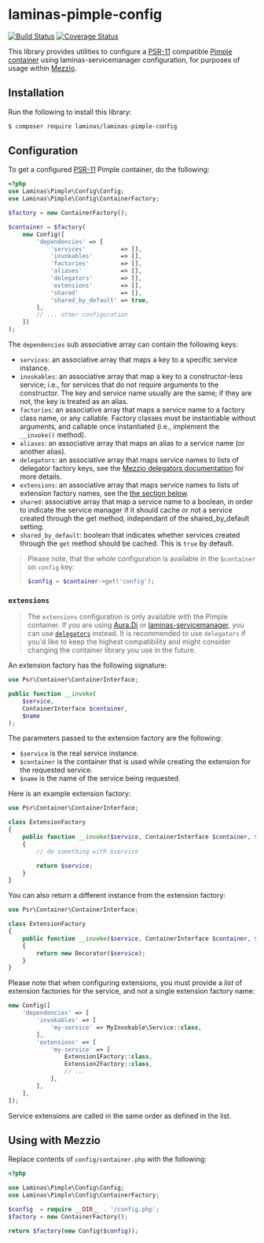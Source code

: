 # laminas-pimple-config

[![Build Status](https://travis-ci.com/laminas/laminas-pimple-config.svg?branch=master)](https://travis-ci.com/laminas/laminas-pimple-config)
[![Coverage Status](https://coveralls.io/repos/github/laminas/laminas-pimple-config/badge.svg?branch=master)](https://coveralls.io/github/laminas/laminas-pimple-config?branch=master)

This library provides utilities to configure
a [PSR-11](http://www.php-fig.org/psr/psr-11/) compatible
[Pimple container](https://github.com/silexphp/Pimple)
using laminas-servicemanager configuration, for purposes of usage within
[Mezzio](https://docs.mezzio.dev/mezzio).

## Installation

Run the following to install this library:

```bash
$ composer require laminas/laminas-pimple-config
```

## Configuration

To get a configured [PSR-11](http://www.php-fig.org/psr/psr-11/)
Pimple container, do the following:

```php
<?php
use Laminas\Pimple\Config\Config;
use Laminas\Pimple\Config\ContainerFactory;

$factory = new ContainerFactory();

$container = $factory(
    new Config([
        'dependencies' => [
            'services'          => [],
            'invokables'        => [],
            'factories'         => [],
            'aliases'           => [],
            'delegators'        => [],
            'extensions'        => [],
            'shared'            => [],
            'shared_by_default' => true,
        ],
        // ... other configuration
    ])
);
```

The `dependencies` sub associative array can contain the following keys:

- `services`: an associative array that maps a key to a specific service instance.
- `invokables`: an associative array that map a key to a constructor-less
  service; i.e., for services that do not require arguments to the constructor.
  The key and service name usually are the same; if they are not, the key is
  treated as an alias.
- `factories`: an associative array that maps a service name to a factory class
  name, or any callable. Factory classes must be instantiable without arguments,
  and callable once instantiated (i.e., implement the `__invoke()` method).
- `aliases`: an associative array that maps an alias to a service name (or
  another alias).
- `delegators`: an associative array that maps service names to lists of
  delegator factory keys, see the
  [Mezzio delegators documentation](https://docs.laminas.dev/laminas-servicemanager/delegators/)
  for more details.
- `extensions`: an associative array that maps service names to lists of
  extension factory names, see the [the section below](#extensions).
- `shared`: associative array that map a service name to a boolean, in order to
  indicate the service manager if it should cache or not a service created
  through the get method, independant of the shared_by_default setting.
- `shared_by_default`: boolean that indicates whether services created through
  the `get` method should be cached. This is `true` by default.

> Please note, that the whole configuration is available in the `$container`
> on `config` key:
>
> ```php
> $config = $container->get('config');
> ```

### `extensions`

> The `extensions` configuration is only available with the Pimple container.
> If you are using [Aura.Di](https://github.com/laminas/laminas-auradi-config)
> or [laminas-servicemanager](https://docs.laminas.dev/laminas-servicemanager/),
> you can use [`delegators`](https://docs.laminas.dev/laminas-servicemanager/delegators/)
> instead. It is recommended to use `delegators` if you'd like to keep the 
> highest compatibility and might consider changing the container library you
> use in the future.

An extension factory has the following signature:

```php
use Psr\Container\ContainerInterface;

public function __invoke(
    $service,
    ContainerInterface $container,
    $name
);
```

The parameters passed to the extension factory are the following:

- `$service` is the real service instance.
- `$container` is the container that is used while creating the extension for
  the requested service.
- `$name` is the name of the service being requested.

Here is an example extension factory:

```php
use Psr\Container\ContainerInterface;

class ExtensionFactory
{
    public function __invoke($service, ContainerInterface $container, $name)
    {
        // do something with $service

        return $service;
    }
}
```

You can also return a different instance from the extension factory:

```php
use Psr\Container\ContainerInterface;

class ExtensionFactory
{
    public function __invoke($service, ContainerInterface $container, $name)
    {
        return new Decorator($service);
    }
}
```

Please note that when configuring extensions, you must provide a _list_ of
extension factories for the service, and not a single extension factory name:

```php
new Config([
    'dependencies' => [
        'invokables' => [
            'my-service' => MyInvokable\Service::class,
        ],
        'extensions' => [
            'my-service' => [
                Extension1Factory::class,
                Extension2Factory::class,
                // ...
            ],
        ],
    ],
]);
```

Service extensions are called in the same order as defined in the list.

## Using with Mezzio

Replace contents of `config/container.php` with the following:

```php
<?php

use Laminas\Pimple\Config\Config;
use Laminas\Pimple\Config\ContainerFactory;

$config  = require __DIR__ . '/config.php';
$factory = new ContainerFactory();

return $factory(new Config($config));
```

